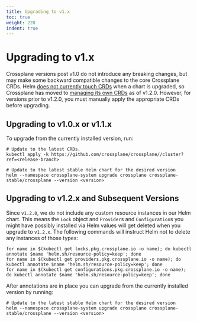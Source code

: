 ```yaml
---
title: Upgrading to v1.x
toc: true
weight: 220
indent: true
---
```


# Upgrading to v1.x

Crossplane versions post v1.0 do not introduce any breaking changes, but may
make some backward compatible changes to the core Crossplane CRDs. Helm [does
not currently touch CRDs](https://github.com/helm/helm/issues/6581) when a chart
is upgraded, so Crossplane has moved to [managing its own
CRDs](https://github.com/crossplane/crossplane/pull/2160) as of v1.2.0. However,
for versions prior to v1.2.0, you must manually apply the appropriate CRDs
before upgrading.

## Upgrading to v1.0.x or v1.1.x

To upgrade from the currently installed version, run:

```console
# Update to the latest CRDs.
kubectl apply -k https://github.com/crossplane/crossplane//cluster?ref=<release-branch>

# Update to the latest stable Helm chart for the desired version
helm --namespace crossplane-system upgrade crossplane crossplane-stable/crossplane --version <version>
```

## Upgrading to v1.2.x and Subsequent Versions

Since `v1.2.0`, we do not include any custom resource instances in our Helm chart.
This means the `Lock` object and `Provider`s and `Configuration`s you might have
possibly installed via Helm values will get deleted when you upgrade to `v1.2.x`.
The following commands will instruct Helm not to delete any instances of those
types:

```console
for name in $(kubectl get locks.pkg.crossplane.io -o name); do kubectl annotate $name 'helm.sh/resource-policy=keep'; done
for name in $(kubectl get providers.pkg.crossplane.io -o name); do kubectl annotate $name 'helm.sh/resource-policy=keep'; done
for name in $(kubectl get configurations.pkg.crossplane.io -o name); do kubectl annotate $name 'helm.sh/resource-policy=keep'; done
```

After annotations are in place you can upgrade from the currently installed version
by running:

```console
# Update to the latest stable Helm chart for the desired version
helm --namespace crossplane-system upgrade crossplane crossplane-stable/crossplane --version <version>
```
